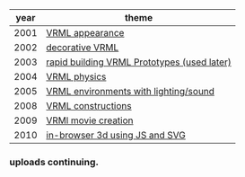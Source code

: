 |year|theme|
|-|-|
|2001|[VRML appearance](./2001/)
|2002|[decorative VRML](./2002/)
|2003|[rapid building VRML Prototypes (used later)](./2003/)
|2004|[VRML physics](./2004/)
|2005|[VRML environments with lighting/sound](./2005/)
|2008|[VRML constructions](./2008/)
|2009|[VRMl movie creation](./2009/)
|2010|[in-browser 3d using JS and SVG](./2010/)

### uploads continuing.
